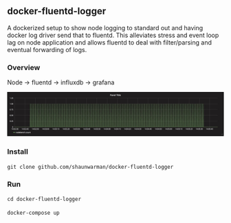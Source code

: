 ## docker-fluentd-logger

A dockerized setup to show node logging to standard out and having docker log driver send that to fluentd. This alleviates stress and event loop lag on node application and allows fluentd to deal with filter/parsing and eventual forwarding of logs.

### Overview
Node -> fluentd -> influxdb -> grafana

![](grafana-example.jpg)

### Install
```
git clone github.com/shaunwarman/docker-fluentd-logger
```

### Run
```
cd docker-fluentd-logger

docker-compose up
```
